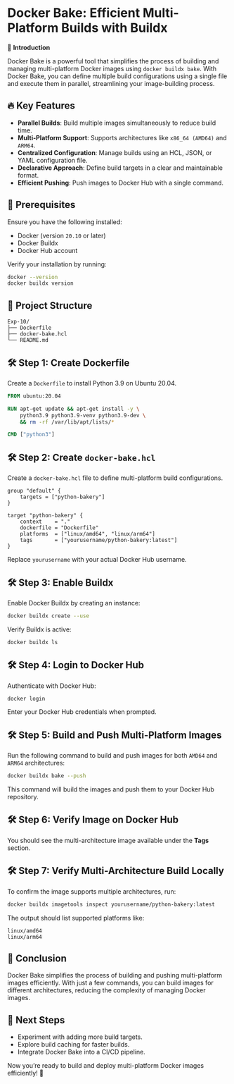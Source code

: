 # Docker Bake: Efficient Multi-Platform Builds with Buildx

🚀 **Introduction**

Docker Bake is a powerful tool that simplifies the process of building and managing multi-platform Docker images using `docker buildx bake`. With Docker Bake, you can define multiple build configurations using a single file and execute them in parallel, streamlining your image-building process.

## 🔥 Key Features

- **Parallel Builds**: Build multiple images simultaneously to reduce build time.
- **Multi-Platform Support**: Supports architectures like `x86_64 (AMD64)` and `ARM64`.
- **Centralized Configuration**: Manage builds using an HCL, JSON, or YAML configuration file.
- **Declarative Approach**: Define build targets in a clear and maintainable format.
- **Efficient Pushing**: Push images to Docker Hub with a single command.

## 📌 Prerequisites

Ensure you have the following installed:

- Docker (version `20.10` or later)
- Docker Buildx
- Docker Hub account

Verify your installation by running:

```sh
docker --version
docker buildx version
```

## 📁 Project Structure

```
Exp-10/
├── Dockerfile
├── docker-bake.hcl
└── README.md
```

## 🛠 Step 1: Create Dockerfile

Create a `Dockerfile` to install Python 3.9 on Ubuntu 20.04.

```dockerfile
FROM ubuntu:20.04

RUN apt-get update && apt-get install -y \
    python3.9 python3.9-venv python3.9-dev \
    && rm -rf /var/lib/apt/lists/*

CMD ["python3"]
```

## 🛠 Step 2: Create `docker-bake.hcl`

Create a `docker-bake.hcl` file to define multi-platform build configurations.

```hcl
group "default" {
    targets = ["python-bakery"]
}

target "python-bakery" {
    context    = "."
    dockerfile = "Dockerfile"
    platforms  = ["linux/amd64", "linux/arm64"]
    tags       = ["yourusername/python-bakery:latest"]
}
```

Replace `yourusername` with your actual Docker Hub username.

## 🛠 Step 3: Enable Buildx

Enable Docker Buildx by creating an instance:

```sh
docker buildx create --use
```

Verify Buildx is active:

```sh
docker buildx ls
```

## 🛠 Step 4: Login to Docker Hub

Authenticate with Docker Hub:

```sh
docker login
```

Enter your Docker Hub credentials when prompted.

## 🛠 Step 5: Build and Push Multi-Platform Images

Run the following command to build and push images for both `AMD64` and `ARM64` architectures:

```sh
docker buildx bake --push
```

This command will build the images and push them to your Docker Hub repository.

## 🛠 Step 6: Verify Image on Docker Hub

You should see the multi-architecture image available under the **Tags** section.

## 🛠 Step 7: Verify Multi-Architecture Build Locally

To confirm the image supports multiple architectures, run:

```sh
docker buildx imagetools inspect yourusername/python-bakery:latest
```

The output should list supported platforms like:

```
linux/amd64
linux/arm64
```

## 🎯 Conclusion

Docker Bake simplifies the process of building and pushing multi-platform images efficiently. With just a few commands, you can build images for different architectures, reducing the complexity of managing Docker images.

## 🚀 Next Steps

- Experiment with adding more build targets.
- Explore build caching for faster builds.
- Integrate Docker Bake into a CI/CD pipeline.

Now you’re ready to build and deploy multi-platform Docker images efficiently! 🚀
